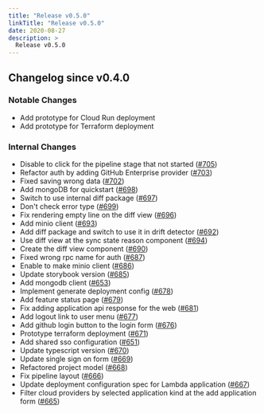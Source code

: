 ```yaml
---
title: "Release v0.5.0"
linkTitle: "Release v0.5.0"
date: 2020-08-27
description: >
  Release v0.5.0
---
```


## Changelog since v0.4.0

### Notable Changes

* Add prototype for Cloud Run deployment
* Add prototype for Terraform deployment

### Internal Changes
* Disable to click for the pipeline stage that not started ([#705](https://github.com/pipe-cd/pipecd/pull/705))
* Refactor auth by adding GitHub Enterprise provider ([#703](https://github.com/pipe-cd/pipecd/pull/703))
* Fixed saving wrong data ([#702](https://github.com/pipe-cd/pipecd/pull/702))
* Add mongoDB for quickstart ([#698](https://github.com/pipe-cd/pipecd/pull/698))
* Switch to use internal diff package ([#697](https://github.com/pipe-cd/pipecd/pull/697))
* Don't check error type ([#699](https://github.com/pipe-cd/pipecd/pull/699))
* Fix rendering empty line on the diff view ([#696](https://github.com/pipe-cd/pipecd/pull/696))
* Add minio client ([#693](https://github.com/pipe-cd/pipecd/pull/693))
* Add diff package and switch to use it in drift detector ([#692](https://github.com/pipe-cd/pipecd/pull/692))
* Use diff view at the sync state reason component ([#694](https://github.com/pipe-cd/pipecd/pull/694))
* Create the diff view component ([#690](https://github.com/pipe-cd/pipecd/pull/690))
* Fixed wrong rpc name for auth ([#687](https://github.com/pipe-cd/pipecd/pull/687))
* Enable to make minio client ([#686](https://github.com/pipe-cd/pipecd/pull/686))
* Update storybook version ([#685](https://github.com/pipe-cd/pipecd/pull/685))
* Add mongodb client ([#653](https://github.com/pipe-cd/pipecd/pull/653))
* Implement generate deployment config ([#678](https://github.com/pipe-cd/pipecd/pull/678))
* Add feature status page ([#679](https://github.com/pipe-cd/pipecd/pull/679))
* Fix adding application api response for the web ([#681](https://github.com/pipe-cd/pipecd/pull/681))
* Add logout link to user menu ([#677](https://github.com/pipe-cd/pipecd/pull/677))
* Add github login button to the login form ([#676](https://github.com/pipe-cd/pipecd/pull/676))
* Prototype terraform deployment ([#671](https://github.com/pipe-cd/pipecd/pull/671))
* Add shared sso configuration ([#651](https://github.com/pipe-cd/pipecd/pull/651))
* Update typescript version ([#670](https://github.com/pipe-cd/pipecd/pull/670))
* Update single sign on form ([#669](https://github.com/pipe-cd/pipecd/pull/669))
* Refactored project model ([#668](https://github.com/pipe-cd/pipecd/pull/668))
* Fix pipeline layout ([#666](https://github.com/pipe-cd/pipecd/pull/666))
* Update deployment configuration spec for Lambda application ([#667](https://github.com/pipe-cd/pipecd/pull/667))
* Filter cloud providers by selected application kind at the add application form ([#665](https://github.com/pipe-cd/pipecd/pull/665))
